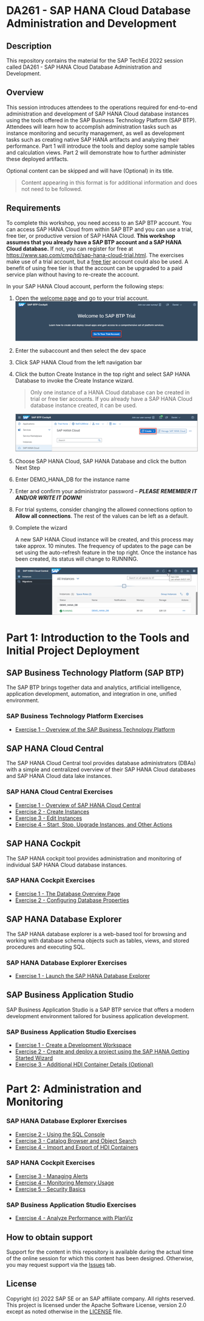 # DA261 - SAP HANA Cloud Database Administration and Development

## Description

This repository contains the material for the SAP TechEd 2022 session called DA261 - SAP HANA Cloud Database Administration and Development.  

## Overview

This session introduces attendees to the operations required for end-to-end administration and development of SAP HANA Cloud database instances using the tools offered in the SAP Business Technology Platform (SAP BTP).  Attendees will learn how to accomplish administration tasks such as instance monitoring and security management, as well as development tasks such as creating native SAP HANA artifacts and analyzing their performance.  Part 1 will introduce the tools and deploy some sample tables and calculation views.  Part 2 will demonstrate how to further administer these deployed artifacts.  

Optional content can be skipped and will have (Optional) in its title.  
>Content appearing in this format is for additional information and does not need to be followed.


## Requirements

To complete this workshop, you need access to an SAP BTP account. You can access SAP HANA Cloud from within SAP BTP and you can use a trial, free tier,  or productive version of SAP HANA Cloud.  **This workshop assumes that you already have a SAP BTP account and a SAP HANA Cloud database.**  If not, you can register for free at https://www.sap.com/cmp/td/sap-hana-cloud-trial.html.  The exercises make use of a trial account, but a [free tier](https://developers.sap.com/tutorials/btp-free-tier-account.html) account could also be used.  A benefit of using free tier is that the account can be upgraded to a paid service plan without having to re-create the account. 

In your SAP HANA Cloud account, perform the following steps:

1.  Open the [welcome page](https://account.hanatrial.ondemand.com/trial/#/home/trial) and go to your trial account.
    ![](images/go-to-trial.png)
2.	Enter the subaccount and then select the dev space
3.	Click SAP HANA Cloud from the left navigation bar
4.	Click the button Create Instance in the top right and select SAP HANA 
Database to invoke the Create Instance wizard.  
    > Only one instance of a HANA Cloud database can be created in trial or free tier accounts.  If you already have a SAP HANA Cloud database instance created, it can be used.
    
    ![](images/create-hana-instance.png)
5.  Choose SAP HANA Cloud, SAP HANA Database and click the button Next Step
6.	Enter DEMO_HANA_DB for the instance name
7.	Enter and confirm your administrator password – ***PLEASE REMEMBER IT AND/OR WRITE IT DOWN!***
8.  For trial systems, consider changing the allowed connections option to **Allow all connections**.  The rest of the values can be left as a default.
9.	Complete the wizard

    A new SAP HANA Cloud instance will be created, and this process may take  approx. 10 minutes.  The frequency of updates to the page can be set using the auto-refresh feature in the top right.  Once the instance has been created, its status will change to RUNNING.

    ![](images/running.png)


# Part 1: Introduction to the Tools and Initial Project Deployment

## SAP Business Technology Platform (SAP BTP)
The SAP BTP brings together data and analytics, artificial intelligence, application development, automation, and integration in one, unified environment.

### SAP Business Technology Platform Exercises

- [Exercise 1 - Overview of the SAP Business Technology Platform](exercises/sap_btp/ex1/)

## SAP HANA Cloud Central

The SAP HANA Cloud Central tool provides database administrators (DBAs) with a simple and centralized overview of their SAP HANA Cloud databases and SAP HANA Cloud data lake instances. 

### SAP HANA Cloud Central Exercises

- [Exercise 1 - Overview of SAP HANA Cloud Central](exercises/hana_cloud_central/ex1/)
- [Exercise 2 - Create Instances](exercises/hana_cloud_central/ex2/)
- [Exercise 3 - Edit Instances](exercises/hana_cloud_central/ex3/)
- [Exercise 4 - Start, Stop, Upgrade Instances, and Other Actions](exercises/hana_cloud_central/ex4/)

## SAP HANA Cockpit

The SAP HANA cockpit tool provides administration and monitoring of individual SAP HANA Cloud database instances. 

### SAP HANA Cockpit Exercises

- [Exercise 1 - The Database Overview Page](exercises/hana_cockpit/ex1/)
- [Exercise 2 - Configuring Database Properties](exercises/hana_cockpit/ex2/)


## SAP HANA Database Explorer

The SAP HANA database explorer is a web-based tool for browsing and working with  database schema objects such as tables, views, and stored procedures and executing SQL.

### SAP HANA Database Explorer Exercises

- [Exercise 1 - Launch the SAP HANA Database Explorer](exercises/database_explorer/ex1/)

## SAP Business Application Studio

SAP Business Application Studio is a SAP BTP service that offers a modern development environment tailored for business application development.

### SAP Business Application Studio Exercises

- [Exercise 1 - Create a Development Workspace](exercises/business_app_studio/ex1/)
- [Exercise 2 - Create and deploy a project using the SAP HANA Getting Started Wizard](exercises/business_app_studio/ex2/)
- [Exercise 3 - Additional HDI Container Details (Optional)](exercises/business_app_studio/ex3/)

# Part 2: Administration and Monitoring

### SAP HANA Database Explorer Exercises

- [Exercise 2 - Using the SQL Console](exercises/database_explorer/ex2/)
- [Exercise 3 - Catalog Browser and Object Search](exercises/database_explorer/ex3/)
- [Exercise 4 - Import and Export of HDI Containers](exercises/database_explorer/ex4/)

### SAP HANA Cockpit Exercises

- [Exercise 3 - Managing Alerts](exercises/hana_cockpit/ex3/)
- [Exercise 4 - Monitoring Memory Usage](exercises/hana_cockpit/ex4/)
- [Exercise 5 - Security Basics](exercises/hana_cockpit/ex5/)

### SAP Business Application Studio Exercises

- [Exercise 4 - Analyze Performance with PlanViz](exercises/business_app_studio/ex4/)


## How to obtain support

Support for the content in this repository is available during the actual time of the online session for which this content has been designed. Otherwise, you may request support via the [Issues](../../issues) tab.

## License
Copyright (c) 2022 SAP SE or an SAP affiliate company. All rights reserved. This project is licensed under the Apache Software License, version 2.0 except as noted otherwise in the [LICENSE](LICENSES/Apache-2.0.txt) file.
